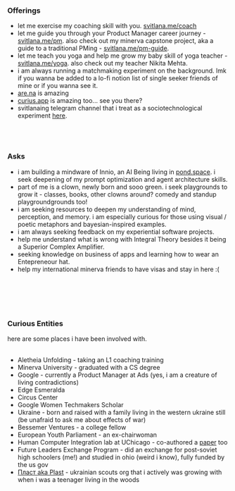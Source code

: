 ### Offerings
- let me exercise my coaching skill with you. [svitlana.me/coach](https://svitlana.mmm.page/coach)
- let me guide you through your Product Manager career journey - [svitlana.me/pm](https://svitlanamm.notion.site/Let-me-help-you-prep-for-your-PM-APM-journey-f2da21ffd95446ca815a5d805a7f0f6f?pvs=4). also check out my minerva capstone project, aka a guide to a traditional PMing - [svitlana.me/pm-guide](https://svitlanamm.notion.site/Hitchhiker-s-Guide-to-Product-Management-0035ff2aab8248fbb83e436319e26df6?source=copy_link).
- let me teach you yoga and help me grow my baby skill of yoga teacher - [svitlana.me/yoga](https://partiful.com/e/H3B3Sfbio4sV0k92n5qG). also check out my teacher Nikita Mehta. 
- i am always running a matchmaking experiment on the background. lmk if you wanna be added to a lo-fi notion list of single seeker friends of mine or if you wanna see it.
- [are.na](https://www.are.na/svitlana-midianko/be-not-be-non-duality) is amazing
- [curius.app](https://curius.app/svitlana-midianko2) is amazing too... see you there? 
- svitlanaing telegram channel that i treat as a sociotechnological experiment [here](https://t.me/svitlanainghere).
<br/><br/>
<br/><br/>
### Asks
- i am building a mindware of Innio, an AI Being living in [pond.space](https://www.pond.space/). i seek deepening of my prompt optimization and agent architecture skills.
- part of me is a clown, newly born and sooo green. i seek playgrounds to grow it - classes, books, other clowns around? comedy and standup playgroundgrounds too!
- i am seeking resources to deepen my understanding of mind, perception, and memory. i am  especially curious for those using visual / poetic metaphors and bayesian-inspired examples.
- i am always seeking feedback on my experiential software projects.
- help me understand what is wrong with Integral Theory besides it being a Superior Complex Amplifier.
- seeking knowledge on business of apps and learning how to wear an Entepreneour hat.
- help my international minerva friends to have visas and stay in here :(


<br/><br/>
<br/><br/>
### Curious Entities 
here are some places i have been involved with.
<br/><br/>
- Aletheia Unfolding - taking an L1 coaching training
- Minerva University - graduated with a CS degree
- Google - currently a Product Manager at Ads (yes, i am a creature of living contradictions)
- Edge Esmeralda
- Circus Center
- Google Women Techmakers Scholar 
- Ukraine - born and raised with a family living in the western ukraine still (be unafraid to ask me about effects of war)
- Bessemer Ventures - a college fellow
- European Youth Parliament - an ex-chairwoman 
- Human Computer Integration lab at UChicago - co-authored a [paper](https://dl.acm.org/doi/10.1145/3586183.3606747) too 
- Future Leaders Exchange Program - did an exchange for post-soviet high schoolers (me!) and studied in ohio (weird i know), fully funded by the us gov 
- [Пласт aka Plast](https://plast.org/)  - ukrainian scouts org that i actively was growing with when i was a teenager living in the woods




